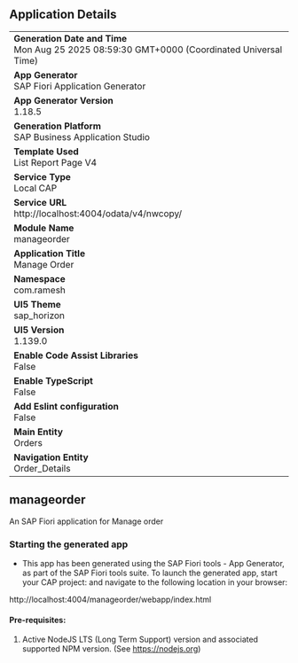 ## Application Details
|               |
| ------------- |
|**Generation Date and Time**<br>Mon Aug 25 2025 08:59:30 GMT+0000 (Coordinated Universal Time)|
|**App Generator**<br>SAP Fiori Application Generator|
|**App Generator Version**<br>1.18.5|
|**Generation Platform**<br>SAP Business Application Studio|
|**Template Used**<br>List Report Page V4|
|**Service Type**<br>Local CAP|
|**Service URL**<br>http://localhost:4004/odata/v4/nwcopy/|
|**Module Name**<br>manageorder|
|**Application Title**<br>Manage Order|
|**Namespace**<br>com.ramesh|
|**UI5 Theme**<br>sap_horizon|
|**UI5 Version**<br>1.139.0|
|**Enable Code Assist Libraries**<br>False|
|**Enable TypeScript**<br>False|
|**Add Eslint configuration**<br>False|
|**Main Entity**<br>Orders|
|**Navigation Entity**<br>Order_Details|

## manageorder

An SAP Fiori application for Manage order

### Starting the generated app

-   This app has been generated using the SAP Fiori tools - App Generator, as part of the SAP Fiori tools suite.  To launch the generated app, start your CAP project:  and navigate to the following location in your browser:

http://localhost:4004/manageorder/webapp/index.html

#### Pre-requisites:

1. Active NodeJS LTS (Long Term Support) version and associated supported NPM version.  (See https://nodejs.org)


